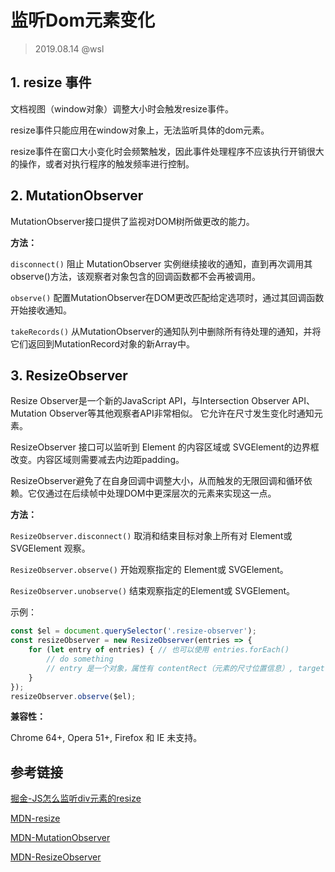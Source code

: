 # 监听Dom元素变化

> 2019.08.14 @wsl

## 1. resize 事件

文档视图（window对象）调整大小时会触发resize事件。

resize事件只能应用在window对象上，无法监听具体的dom元素。

resize事件在窗口大小变化时会频繁触发，因此事件处理程序不应该执行开销很大的操作，或者对执行程序的触发频率进行控制。

## 2. MutationObserver

MutationObserver接口提供了监视对DOM树所做更改的能力。

**方法：**

`disconnect()`
阻止 MutationObserver 实例继续接收的通知，直到再次调用其observe()方法，该观察者对象包含的回调函数都不会再被调用。

`observe()`
配置MutationObserver在DOM更改匹配给定选项时，通过其回调函数开始接收通知。

`takeRecords()`
从MutationObserver的通知队列中删除所有待处理的通知，并将它们返回到MutationRecord对象的新Array中。











## 3. ResizeObserver

Resize Observer是一个新的JavaScript API，与Intersection Observer API、Mutation Observer等其他观察者API非常相似。 它允许在尺寸发生变化时通知元素。

ResizeObserver 接口可以监听到 Element 的内容区域或 SVGElement的边界框改变。内容区域则需要减去内边距padding。

ResizeObserver避免了在自身回调中调整大小，从而触发的无限回调和循环依赖。它仅通过在后续帧中处理DOM中更深层次的元素来实现这一点。

**方法：**

`ResizeObserver.disconnect()`
	取消和结束目标对象上所有对 Element或 SVGElement 观察。

`ResizeObserver.observe()`
	开始观察指定的 Element或 SVGElement。

`ResizeObserver.unobserve()`
	结束观察指定的Element或 SVGElement。

示例：

```javascript
const $el = document.querySelector('.resize-observer');
const resizeObserver = new ResizeObserver(entries => {
	for (let entry of entries) { // 也可以使用 entries.forEach()
		// do something
        // entry 是一个对象，属性有 contentRect（元素的尺寸位置信息）, target（Dom元素本身）
	}
});
resizeObserver.observe($el);
```

**兼容性：**

Chrome 64+, Opera 51+, Firefox 和 IE 未支持。



## 参考链接

[掘金-JS怎么监听div元素的resize](https://juejin.im/post/5c26d01a6fb9a049b07d6ce2)

[MDN-resize](https://developer.mozilla.org/en-US/docs/Web/API/Window/resize_event)

[MDN-MutationObserver](https://developer.mozilla.org/zh-CN/docs/Web/API/MutationObserver)

[MDN-ResizeObserver](https://developer.mozilla.org/zh-CN/docs/Web/API/ResizeObserver)